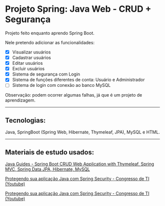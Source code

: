 # Projeto Spring: Java Web - CRUD + Segurança

Projeto feito enquanto aprendo Spring Boot.

Nele pretendo adicionar as funcionalidades:
- [x] Visualizar usuários
- [x] Cadastrar usuários
- [x] Editar usuários
- [x] Excluir usuários
- [x] Sistema de segurança com Login
- [x] Sistema de funções diferentes de conta: Usuário e Administrador
- [ ] Sistema de login com conexão ao banco MySQL

Observação: podem ocorrer algumas falhas, já que é um projeto de aprendizagem.

***

## Tecnologias: 

Java, SpringBoot (Spring Web, Hibernate, Thymeleaf, JPA), MySQL e HTML.

***

## Materiais de estudo usados:

[Java Guides - Spring Boot CRUD Web Application with Thymeleaf, Spring MVC, Spring Data JPA, Hibernate, MySQL](https://www.javaguides.net/2020/05/spring-boot-crud-web-application-with-thymeleaf.html)

[Protegendo sua aplicação Java com Spring Security - Congresso de TI (Youtube)](https://youtu.be/FOX0r52_hwE)

[Protegendo sua aplicação Java com Spring Security - Congresso de TI (Youtube)](https://youtu.be/CYpJuqV-CRs)
